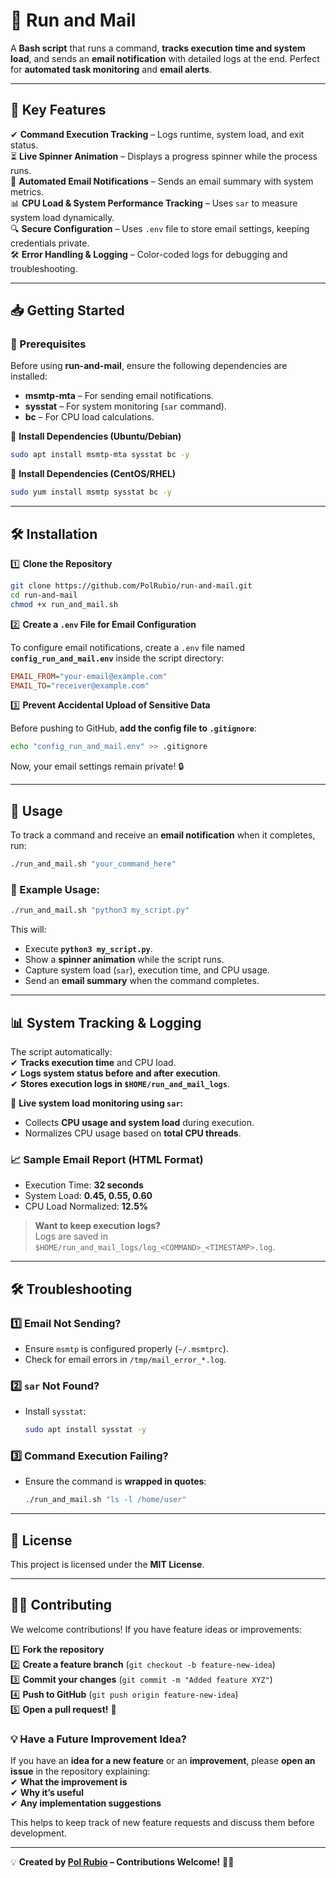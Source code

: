 # 📩 Run and Mail

A **Bash script** that runs a command, **tracks execution time and system load**, and sends an **email notification** with detailed logs at the end. Perfect for **automated task monitoring** and **email alerts**.  

---

## **🚀 Key Features**  

✔ **Command Execution Tracking** – Logs runtime, system load, and exit status.  
⏳ **Live Spinner Animation** – Displays a progress spinner while the process runs.  
📨 **Automated Email Notifications** – Sends an email summary with system metrics.  
📊 **CPU Load & System Performance Tracking** – Uses `sar` to measure system load dynamically.  
🔍 **Secure Configuration** – Uses `.env` file to store email settings, keeping credentials private.  
🛠 **Error Handling & Logging** – Color-coded logs for debugging and troubleshooting.  

---

## **📥 Getting Started**  

### **🔹 Prerequisites**  

Before using **run-and-mail**, ensure the following dependencies are installed:  

- **msmtp-mta** – For sending email notifications.  
- **sysstat** – For system monitoring (`sar` command).  
- **bc** – For CPU load calculations.  

🔹 **Install Dependencies (Ubuntu/Debian)**  
```bash
sudo apt install msmtp-mta sysstat bc -y
```

🔹 **Install Dependencies (CentOS/RHEL)**  
```bash
sudo yum install msmtp sysstat bc -y
```

---

## **🛠 Installation**  

1️⃣ **Clone the Repository**  
```bash
git clone https://github.com/PolRubio/run-and-mail.git
cd run-and-mail
chmod +x run_and_mail.sh
```

2️⃣ **Create a `.env` File for Email Configuration**  

To configure email notifications, create a `.env` file named **`config_run_and_mail.env`** inside the script directory:  

```ini
EMAIL_FROM="your-email@example.com"
EMAIL_TO="receiver@example.com"
```

3️⃣ **Prevent Accidental Upload of Sensitive Data**  

Before pushing to GitHub, **add the config file to `.gitignore`**:  

```bash
echo "config_run_and_mail.env" >> .gitignore
```

Now, your email settings remain private! 🔒  

---

## **📌 Usage**  

To track a command and receive an **email notification** when it completes, run:  
```bash
./run_and_mail.sh "your_command_here"
```

### **🔹 Example Usage:**  
```bash
./run_and_mail.sh "python3 my_script.py"
```

This will:  
- Execute **`python3 my_script.py`**.  
- Show a **spinner animation** while the script runs.  
- Capture system load (`sar`), execution time, and CPU usage.  
- Send an **email summary** when the command completes.  

---

## **📊 System Tracking & Logging**  

The script automatically:  
✔ **Tracks execution time** and CPU load.  
✔ **Logs system status before and after execution**.  
✔ **Stores execution logs in `$HOME/run_and_mail_logs`**.  

🔹 **Live system load monitoring using `sar`:**  
- Collects **CPU usage and system load** during execution.  
- Normalizes CPU usage based on **total CPU threads**.  

### **📈 Sample Email Report (HTML Format)**  
- Execution Time: **32 seconds**  
- System Load: **0.45, 0.55, 0.60**  
- CPU Load Normalized: **12.5%**  

> **Want to keep execution logs?**  
> Logs are saved in `$HOME/run_and_mail_logs/log_<COMMAND>_<TIMESTAMP>.log`.  

---

## **🛠 Troubleshooting**  

### **1️⃣ Email Not Sending?**  
- Ensure `msmtp` is configured properly (`~/.msmtprc`).  
- Check for email errors in `/tmp/mail_error_*.log`.  

### **2️⃣ `sar` Not Found?**  
- Install `sysstat`:  
  ```bash
  sudo apt install sysstat -y
  ```

### **3️⃣ Command Execution Failing?**  
- Ensure the command is **wrapped in quotes**:  
  ```bash
  ./run_and_mail.sh "ls -l /home/user"
  ```

---

## **📜 License**  
This project is licensed under the **MIT License**.  

---

## **👨‍💻 Contributing**  

We welcome contributions! If you have feature ideas or improvements:  

1️⃣ **Fork the repository**  
2️⃣ **Create a feature branch** (`git checkout -b feature-new-idea`)  
3️⃣ **Commit your changes** (`git commit -m "Added feature XYZ"`)  
4️⃣ **Push to GitHub** (`git push origin feature-new-idea`)  
5️⃣ **Open a pull request!** 🚀  

### **💡 Have a Future Improvement Idea?**  
If you have an **idea for a new feature** or an **improvement**, please **open an issue** in the repository explaining:  
✔ **What the improvement is**  
✔ **Why it’s useful**  
✔ **Any implementation suggestions**  

This helps to keep track of new feature requests and discuss them before development.  

---

💡 **Created by [Pol Rubio](https://github.com/PolRubio) – Contributions Welcome!** 🎯🔥  
